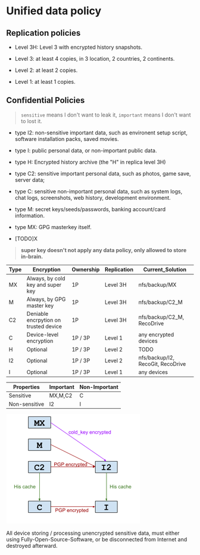 # Unified data policy

## Replication policies

- Level 3H: Level 3 with encrypted history snapshots.

- Level 3: at least 4 copies, in 3 location, 2 countries, 2 continents. 

- Level 2: at least 2 copies. 

- Level 1: at least 1 copies. 

## Confidential Policies

> `sensitive` means I don't want to leak it, `important` means I don't want to lost it. 

- type I2: non-sensitive important data, such as environent setup script, software installation packs, saved movies.

- type I: public personal data, or non-important public data.

- type H: Encrypted history archive (the "H" in replica level 3H)

- type C2: sensitive important personal data, such as photos, game save, server data; 

- type C: sensitive non-important personal data, such as system logs, chat logs, screenshots, web history, development environment.

- type M: secret keys/seeds/passwords, banking account/card information.

- type MX: GPG masterkey itself. 

- [TODO]X

> **super key doesn't not apply any data policy, only allowed to store in-brain.** 

|Type|Encryption|Ownership|Replication|Current\_Solution|
|---|---|---|---|---|
|MX|Always, by cold key and super key     |1P|Level 3H|nfs/backup/MX|
|M |Always, by GPG master key             |1P|Level 3H|nfs/backup/C2_M|
|C2|Deniable encrpytion on trusted device |1P|Level 3H|nfs/backup/C2_M, RecoDrive|
|C |Device-level encryption          |1P / 3P|Level 1|any encrypted devices|
|H |Optional|1P / 3P|Level 2|TODO|
|I2|Optional|1P / 3P|Level 2|nfs/backup/I2, RecoGit, RecoDrive|
|I |Optional|1P / 3P|Level 1|any devices|

|Properties|Important|Non-Important|
|---|---|---|
|Sensitive|MX,M,C2|C|
|Non-sensitive|I2|I|

![](./.res/reco-file-types.png)

All device storing / processing unencrypted sensitive data, must either using Fully-Open-Source-Software, or be disconnected from Internet and destroyed afterward. 
